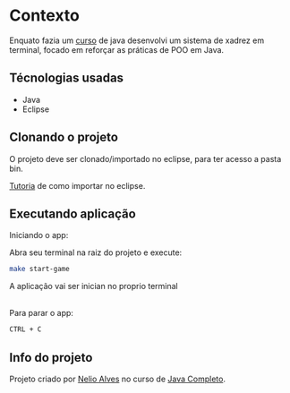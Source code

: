 # Contexto
Enquato fazia um [curso](https://www.udemy.com/course/java-curso-completo/) de java
desenvolvi um sistema de xadrez em terminal, focado em reforçar as práticas de POO em Java.


## Técnologias usadas
  - Java
  - Eclipse


## Clonando o projeto
  O projeto deve ser clonado/importado no eclipse, para ter acesso a pasta bin.

  [Tutoria](https://www.youtube.com/watch?v=98Klp8belS0) de como importar no eclipse.


## Executando aplicação
  Iniciando o app:
    
  Abra seu terminal na raiz do projeto e execute:

  ```bash
  make start-game
  ``` 

  A aplicação vai ser inician no proprio terminal

  <br>
  Para parar o app:

  ```bash
  CTRL + C
  ```


## Info do projeto

Projeto criado por [Nelio Alves](https://github.com/acenelio) no curso de [Java Completo](https://www.udemy.com/course/java-curso-completo/).
